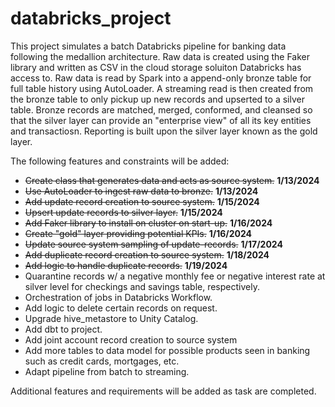 # databricks_project
This project simulates a batch Databricks pipeline for banking data following the medallion architecture. Raw data is created using the Faker library and written as CSV in the cloud storage soluiton Databricks has access to. Raw data is read by Spark into a append-only bronze table for full table history using AutoLoader. A streaming read is then created from the bronze table to only pickup up new records and upserted to a silver table. Bronze records are matched, merged, conformed, and cleansed so that the silver layer can provide an "enterprise view" of all its key entities and transactiosn. Reporting is built upon the silver layer known as the gold layer.

The following features and constraints will be added:
- ~~Create class that generates data and acts as source system.~~ **1/13/2024**
- ~~Use AutoLoader to ingest raw data to bronze.~~ **1/13/2024**
- ~~Add update record creation to source system.~~ **1/15/2024**
- ~~Upsert update records to silver layer.~~ **1/15/2024**
- ~~Add Faker library to install on cluster on start-up.~~ **1/16/2024**
- ~~Create "gold" layer providing potential KPIs.~~ **1/16/2024**
- ~~Update source system sampling of update-records.~~ **1/17/2024**
- ~~Add duplicate record creation to source system.~~ **1/18/2024**
- ~~Add logic to handle duplicate records.~~ **1/19/2024**
- Quarantine records w/ a negative monthly fee or negative interest rate at silver level for checkings and savings table, respectively. 
- Orchestration of jobs in Databricks Workflow.
- Add logic to delete certain records on request.
- Upgrade hive_metastore to Unity Catalog.
- Add dbt to project.
- Add joint account record creation to source system
- Add more tables to data model for possible products seen in banking such as credit cards, mortgages, etc.
- Adapt pipeline from batch to streaming.

Additional features and requirements will be added as task are completed.

